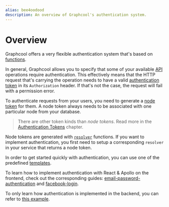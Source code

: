 ```yaml
---
alias: bee4oodood
description: An overview of Graphcool's authentication system.
---
```


# Overview

Graphcool offers a very flexible authentication system that's based on [functions](!alias-aiw4aimie9).

In general, Graphcool allows you to specify that some of your available [API](!alias-abogasd0go) operations require authentication. This effectively means that the HTTP request that's carrying the operation needs to have a valid [authentication token](!alias-eip7ahqu5o) in its `Authorization` header. If that's not the case, the request will fail with a permission error.

To authenticate requests from your users, you need to generate a [node token](!alias-eip7ahqu5o#node-tokens) for them. A node token always needs to be associated with one particular node from your database.

> There are other token kinds than _node tokens_. Read more in the [Authentication Tokens](!alias-eip7ahqu5o) chapter.

Node tokens are generated with [`resolver`](!alias-su6wu3yoo2) functions. If you want to implement authentication, you first need to setup a corresponding `resolver` in your service that returns a node token.

In order to get started quickly with authentication, you can use one of the predefined [templates](https://github.com/graphcool/templates/tree/master/auth/).

<InfoBox>

To learn how to implement authentication with React & Apollo on the frontend, check out the corresponding guides: [email-password-authentication](!alias-cu3jah9ech) and [facebook-login](!alias-yi9jeuwohl).

To only learn how authentication is implemented in the backend, you can refer to [this example](https://github.com/graphcool/graphcool-framework/tree/master/examples/0.x/auth).

</InfoBox>
